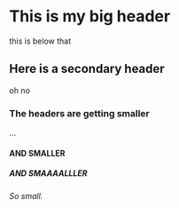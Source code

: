 # This is my big header
this is below that
## Here is a secondary header
oh no
### The headers are getting smaller
...
#### AND SMALLER

##### AND SMAAAALLLER

###### So small.
